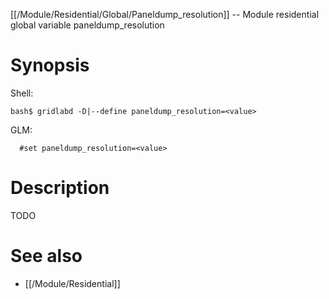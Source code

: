 [[/Module/Residential/Global/Paneldump_resolution]] -- Module residential global variable paneldump_resolution

# Synopsis
Shell:
~~~
bash$ gridlabd -D|--define paneldump_resolution=<value>
~~~
GLM:
~~~
  #set paneldump_resolution=<value>
~~~

# Description

TODO

# See also
* [[/Module/Residential]]
